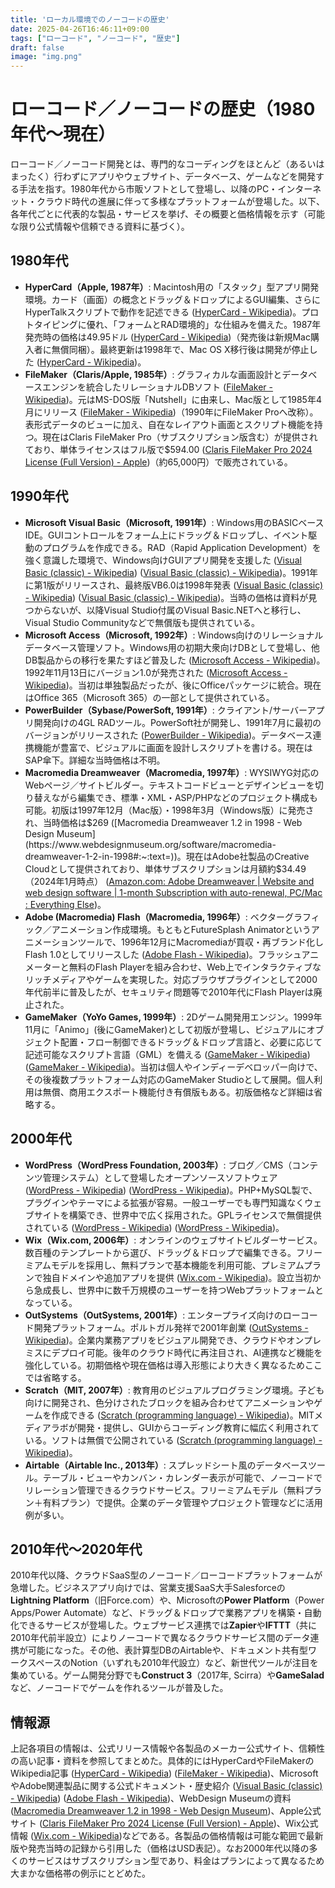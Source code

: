 ```yaml
---
title: 'ローカル環境でのノーコードの歴史'
date: 2025-04-26T16:46:11+09:00
tags: ["ローコード", "ノーコード", "歴史"]
draft: false
image: "img.png"
---
```


# ローコード／ノーコードの歴史（1980年代～現在）

ローコード／ノーコード開発とは、専門的なコーディングをほとんど（あるいはまったく）行わずにアプリやウェブサイト、データベース、ゲームなどを開発する手法を指す。1980年代から市販ソフトとして登場し、以降のPC・インターネット・クラウド時代の進展に伴って多様なプラットフォームが登場した。以下、各年代ごとに代表的な製品・サービスを挙げ、その概要と価格情報を示す（可能な限り公式情報や信頼できる資料に基づく）。

## 1980年代

- **HyperCard（Apple, 1987年）**: Macintosh用の「スタック」型アプリ開発環境。カード（画面）の概念とドラッグ＆ドロップによるGUI編集、さらにHyperTalkスクリプトで動作を記述できる ([HyperCard - Wikipedia](https://en.wikipedia.org/wiki/HyperCard#:~:text=Users%20build%20or%20modify%20stacks,Basic%20%20and%20%20113))。プロトタイピングに優れ、「フォームとRAD環境的」な仕組みを備えた。1987年発売時の価格は49.95ドル ([HyperCard - Wikipedia](https://en.wikipedia.org/wiki/HyperCard#:~:text=HyperCard%20was%20originally%20released%20in,but%20can%20run%20in%20the))（発売後は新規Mac購入者に無償同梱）。最終更新は1998年で、Mac OS X移行後は開発が停止した ([HyperCard - Wikipedia](https://en.wikipedia.org/wiki/HyperCard#:~:text=HyperCard%20was%20originally%20released%20in,but%20can%20run%20in%20the))。
- **FileMaker（Claris/Apple, 1985年）**: グラフィカルな画面設計とデータベースエンジンを統合したリレーショナルDBソフト ([FileMaker - Wikipedia](https://en.wikipedia.org/wiki/FileMaker#:~:text=FileMaker%20is%20a%20cross,delivery%20have%20been%20released))。元はMS-DOS版「Nutshell」に由来し、Mac版として1985年4月にリリース ([FileMaker - Wikipedia](https://en.wikipedia.org/wiki/FileMaker#:~:text=Initial%20release%20April%C2%A01985%3B%2040%C2%A0years%20ago%C2%A0%281985,Stable%20release))（1990年にFileMaker Proへ改称）。表形式データのビューに加え、自在なレイアウト画面とスクリプト機能を持つ。現在はClaris FileMaker Pro（サブスクリプション版含む）が提供されており、単体ライセンスはフル版で$594.00 ([Claris FileMaker Pro 2024 License (Full Version) - Apple](https://www.apple.com/shop/product/HRK92ZM/A/claris-filemaker-pro-2024-license-full-version#:~:text=%24594))（約65,000円）で販売されている。

## 1990年代

- **Microsoft Visual Basic（Microsoft, 1991年）**: Windows用のBASICベースIDE。GUIコントロールをフォーム上にドラッグ＆ドロップし、イベント駆動のプログラムを作成できる。RAD（Rapid Application Development）を強く意識した環境で、Windows向けGUIアプリ開発を支援した ([Visual Basic (classic) - Wikipedia](https://en.wikipedia.org/wiki/Visual_Basic_(classic)#:~:text=Visual%20Basic%20,COM%29%20technology)) ([Visual Basic (classic) - Wikipedia](https://en.wikipedia.org/wiki/Visual_Basic_(classic)#:~:text=VB%20was%20first%20released%20in,program%20on%20supported%20Windows%20operating))。1991年に第1版がリリースされ、最終版VB6.0は1998年発表 ([Visual Basic (classic) - Wikipedia](https://en.wikipedia.org/wiki/Visual_Basic_(classic)#:~:text=Visual%20Basic%20,COM%29%20technology)) ([Visual Basic (classic) - Wikipedia](https://en.wikipedia.org/wiki/Visual_Basic_(classic)#:~:text=VB%20was%20first%20released%20in,program%20on%20supported%20Windows%20operating))。当時の価格は資料が見つからないが、以降Visual Studio付属のVisual Basic.NETへと移行し、Visual Studio Communityなどで無償版も提供されている。
- **Microsoft Access（Microsoft, 1992年）**: Windows向けのリレーショナルデータベース管理ソフト。Windows用の初期大衆向けDBとして登場し、他DB製品からの移行を果たすほど普及した ([Microsoft Access - Wikipedia](https://en.wikipedia.org/wiki/Microsoft_Access#:~:text=first%20mass,which%20failed%20to%20transition%20from))。1992年11月13日にバージョン1.0が発売された ([Microsoft Access - Wikipedia](https://en.wikipedia.org/wiki/Microsoft_Access#:~:text=Microsoft%20released%20Access%20version%201,the%20Access%20Basic%20programming%20language))。当初は単独製品だったが、後にOfficeパッケージに統合。現在はOffice 365（Microsoft 365）の一部として提供されている。
- **PowerBuilder（Sybase/PowerSoft, 1991年）**: クライアント/サーバーアプリ開発向けの4GL RADツール。PowerSoft社が開発し、1991年7月に最初のバージョンがリリースされた ([PowerBuilder - Wikipedia](https://en.wikipedia.org/wiki/PowerBuilder#:~:text=The%20First%20version%20of%20PowerBuilder,11))。データベース連携機能が豊富で、ビジュアルに画面を設計しスクリプトを書ける。現在はSAP傘下。詳細な当時価格は不明。
- **Macromedia Dreamweaver（Macromedia, 1997年）**: WYSIWYG対応のWebページ／サイトビルダー。テキストコードビューとデザインビューを切り替えながら編集でき、標準・XML・ASP/PHPなどのプロジェクト構成も可能。初版は1997年12月（Mac版）・1998年3月（Windows版）に発売され、当時価格は$269 ([Macromedia Dreamweaver 1.2 in 1998 - Web Design Museum](https://www.webdesignmuseum.org/software/macromedia-dreamweaver-1-2-in-1998#:~:text=))。現在はAdobe社製品のCreative Cloudとして提供されており、単体サブスクリプションは月額約$34.49（2024年1月時点） ([Amazon.com: Adobe Dreamweaver | Website and web design software | 1-month Subscription with auto-renewal, PC/Mac : Everything Else](https://www.amazon.com/Adobe-Dreamweaver-software-Subscription-auto-renewal/dp/B07Q96R12T#:~:text=1%20month%20Auto,49%2Fmonth))。
- **Adobe (Macromedia) Flash（Macromedia, 1996年）**: ベクターグラフィック／アニメーション作成環境。もともとFutureSplash Animatorというアニメーションツールで、1996年12月にMacromediaが買収・再ブランド化しFlash 1.0としてリリースした ([Adobe Flash - Wikipedia](https://en.wikipedia.org/wiki/Adobe_Flash#:~:text=In%20December%201996%2C,42))。フラッシュアニメーターと無料のFlash Playerを組み合わせ、Web上でインタラクティブなリッチメディアやゲームを実現した。対応ブラウザプラグインとして2000年代前半に普及したが、セキュリティ問題等で2010年代にFlash Playerは廃止された。
- **GameMaker（YoYo Games, 1999年）**: 2Dゲーム開発用エンジン。1999年11月に「Animo」(後にGameMaker)として初版が登場し、ビジュアルにオブジェクト配置・フロー制御できるドラッグ＆ドロップ言語と、必要に応じて記述可能なスクリプト言語（GML）を備える ([GameMaker - Wikipedia](https://en.wikipedia.org/wiki/GameMaker#:~:text=GameMaker%20accommodates%20the%20creation%20of,was%20originally%20designed%20to%20allow)) ([GameMaker - Wikipedia](https://en.wikipedia.org/wiki/GameMaker#:~:text=Initial%20release%2015%C2%A0November%201999%3B%2025,15%29%20Stable%20release))。当初は個人やインディーデベロッパー向けで、その後複数プラットフォーム対応のGameMaker Studioとして展開。個人利用は無償、商用エクスポート機能付き有償版もある。初版価格など詳細は省略する。

## 2000年代

- **WordPress（WordPress Foundation, 2003年）**: ブログ／CMS（コンテンツ管理システム）として登場したオープンソースソフトウェア ([WordPress - Wikipedia](https://en.wikipedia.org/wiki/WordPress#:~:text=WordPress%20%28WP%2C%20or%20WordPress,5)) ([WordPress - Wikipedia](https://en.wikipedia.org/wiki/WordPress#:~:text=free%20and%20open,5))。PHP+MySQL製で、プラグインやテーマによる拡張が容易。一般ユーザーでも専門知識なくウェブサイトを構築でき、世界中で広く採用された。GPLライセンスで無償提供されている ([WordPress - Wikipedia](https://en.wikipedia.org/wiki/WordPress#:~:text=WordPress%20%28WP%2C%20or%20WordPress,5)) ([WordPress - Wikipedia](https://en.wikipedia.org/wiki/WordPress#:~:text=free%20and%20open,5))。
- **Wix（Wix.com, 2006年）**: オンラインのウェブサイトビルダーサービス。数百種のテンプレートから選び、ドラッグ＆ドロップで編集できる。フリーミアムモデルを採用し、無料プランで基本機能を利用可能、プレミアムプランで独自ドメインや追加アプリを提供 ([Wix.com - Wikipedia](https://en.wikipedia.org/wiki/Wix.com#:~:text=Users%20can%20add%20applications%20for,8))。設立当初から急成長し、世界中に数千万規模のユーザーを持つWebプラットフォームとなっている。
- **OutSystems（OutSystems, 2001年）**: エンタープライズ向けのローコード開発プラットフォーム。ポルトガル発祥で2001年創業 ([OutSystems - Wikipedia](https://en.wikipedia.org/wiki/OutSystems#:~:text=OutSystems%20was%20founded%20in%202001,3))。企業内業務アプリをビジュアル開発でき、クラウドやオンプレミスにデプロイ可能。後年のクラウド時代に再注目され、AI連携など機能を強化している。初期価格や現在価格は導入形態により大きく異なるためここでは省略する。
- **Scratch（MIT, 2007年）**: 教育用のビジュアルプログラミング環境。子ども向けに開発され、色分けされたブロックを組み合わせてアニメーションやゲームを作成できる ([Scratch (programming language) - Wikipedia](https://en.wikipedia.org/wiki/Scratch_(programming_language)#:~:text=Scratch%20is%20a%20high,language%27s%20official%20website%20show%20more))。MITメディアラボが開発・提供し、GUIからコーディング教育に幅広く利用されている。ソフトは無償で公開されている ([Scratch (programming language) - Wikipedia](https://en.wikipedia.org/wiki/Scratch_(programming_language)#:~:text=Scratch%20is%20a%20high,language%27s%20official%20website%20show%20more))。
- **Airtable（Airtable Inc., 2013年）**: スプレッドシート風のデータベースツール。テーブル・ビューやカンバン・カレンダー表示が可能で、ノーコードでリレーション管理できるクラウドサービス。フリーミアムモデル（無料プラン＋有料プラン）で提供。企業のデータ管理やプロジェクト管理などに活用例が多い。

## 2010年代～2020年代

2010年代以降、クラウドSaaS型のノーコード／ローコードプラットフォームが急増した。ビジネスアプリ向けでは、営業支援SaaS大手Salesforceの**Lightning Platform**（旧Force.com）や、Microsoftの**Power Platform**（Power Apps/Power Automate）など、ドラッグ＆ドロップで業務アプリを構築・自動化できるサービスが登場した。ウェブサービス連携では**Zapier**や**IFTTT**（共に2010年代前半設立）によりノーコードで異なるクラウドサービス間のデータ連携が可能になった。その他、表計算型DBのAirtableや、ドキュメント共有型ワークスペースのNotion（いずれも2010年代設立）など、新世代ツールが注目を集めている。ゲーム開発分野でも**Construct 3**（2017年, Scirra）や**GameSalad**など、ノーコードでゲームを作れるツールが普及した。

## 情報源

上記各項目の情報は、公式リリース情報や各製品のメーカー公式サイト、信頼性の高い記事・資料を参照してまとめた。具体的にはHyperCardやFileMakerのWikipedia記事 ([HyperCard - Wikipedia](https://en.wikipedia.org/wiki/HyperCard#:~:text=HyperCard%20was%20originally%20released%20in,but%20can%20run%20in%20the)) ([FileMaker - Wikipedia](https://en.wikipedia.org/wiki/FileMaker#:~:text=FileMaker%20is%20a%20cross,delivery%20have%20been%20released))、MicrosoftやAdobe関連製品に関する公式ドキュメント・歴史紹介 ([Visual Basic (classic) - Wikipedia](https://en.wikipedia.org/wiki/Visual_Basic_(classic)#:~:text=Visual%20Basic%20,COM%29%20technology)) ([Adobe Flash - Wikipedia](https://en.wikipedia.org/wiki/Adobe_Flash#:~:text=In%20December%201996%2C,42))、WebDesign Museumの資料 ([Macromedia Dreamweaver 1.2 in 1998 - Web Design Museum](https://www.webdesignmuseum.org/software/macromedia-dreamweaver-1-2-in-1998#:~:text=Price))、Apple公式サイト ([Claris FileMaker Pro 2024 License (Full Version) - Apple](https://www.apple.com/shop/product/HRK92ZM/A/claris-filemaker-pro-2024-license-full-version#:~:text=%24594))、Wix公式情報 ([Wix.com - Wikipedia](https://en.wikipedia.org/wiki/Wix.com#:~:text=Users%20can%20add%20applications%20for,8))などである。各製品の価格情報は可能な範囲で最新版や発売当時の記録から引用した（価格はUSD表記）。なお2000年代以降の多くのサービスはサブスクリプション型であり、料金はプランによって異なるため大まかな価格帯の例示にとどめた。  

